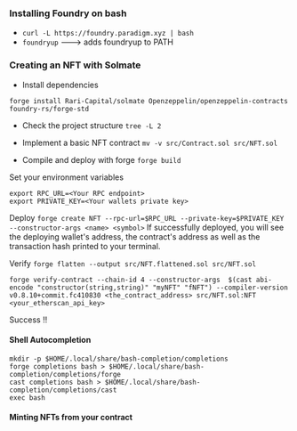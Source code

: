 ### Installing Foundry on bash

- `curl -L https://foundry.paradigm.xyz | bash`
- `foundryup` ---> adds foundryup to PATH

### Creating an NFT with Solmate

- Install dependencies

`forge install Rari-Capital/solmate Openzeppelin/openzeppelin-contracts foundry-rs/forge-std`

- Check the project structure
`tree -L 2`

- Implement a basic NFT contract
`mv -v src/Contract.sol src/NFT.sol`

- Compile and deploy with forge
`forge build`

Set your environment variables
```
export RPC_URL=<Your RPC endpoint>
export PRIVATE_KEY=<Your wallets private key>
```

Deploy
`forge create NFT --rpc-url=$RPC_URL --private-key=$PRIVATE_KEY --constructor-args <name> <symbol>`
If successfully deployed, you will see the deploying wallet's address, the contract's address as well as the transaction hash printed to your terminal.

Verify
`forge flatten --output src/NFT.flattened.sol src/NFT.sol`

`forge verify-contract --chain-id 4 --constructor-args 
    $(cast abi-encode "constructor(string,string)" "myNFT" "fNFT")
    --compiler-version v0.8.10+commit.fc410830 <the_contract_address> src/NFT.sol:NFT <your_etherscan_api_key>`

Success !!

#### Shell Autocompletion

```
mkdir -p $HOME/.local/share/bash-completion/completions
forge completions bash > $HOME/.local/share/bash-completion/completions/forge
cast completions bash > $HOME/.local/share/bash-completion/completions/cast
exec bash
```

#### Minting NFTs from your contract
 

